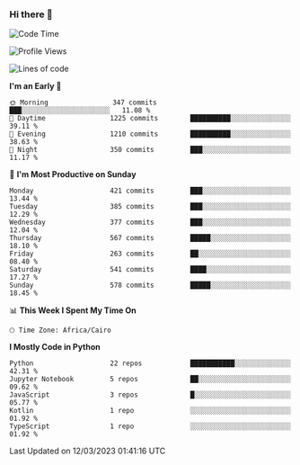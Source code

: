 ### Hi there 👋

<!--
**AMR-KELEG/AMR-KELEG** is a ✨ _special_ ✨ repository because its `README.md` (this file) appears on your GitHub profile.

Here are some ideas to get you started:

- 🔭 I’m currently working on ...
- 🌱 I’m currently learning ...
- 👯 I’m looking to collaborate on ...
- 🤔 I’m looking for help with ...
- 💬 Ask me about ...
- 📫 How to reach me: ...
- 😄 Pronouns: ...
- ⚡ Fun fact: ...
-->

<!--START_SECTION:waka-->
![Code Time](http://img.shields.io/badge/Code%20Time-0%20secs-blue)

![Profile Views](http://img.shields.io/badge/Profile%20Views-0-blue)

![Lines of code](https://img.shields.io/badge/From%20Hello%20World%20I%27ve%20Written-20.5%20million%20lines%20of%20code-blue)

**I'm an Early 🐤** 

```text
🌞 Morning                347 commits         ███░░░░░░░░░░░░░░░░░░░░░░   11.08 % 
🌆 Daytime                1225 commits        ██████████░░░░░░░░░░░░░░░   39.11 % 
🌃 Evening                1210 commits        ██████████░░░░░░░░░░░░░░░   38.63 % 
🌙 Night                  350 commits         ███░░░░░░░░░░░░░░░░░░░░░░   11.17 % 
```
📅 **I'm Most Productive on Sunday** 

```text
Monday                   421 commits         ███░░░░░░░░░░░░░░░░░░░░░░   13.44 % 
Tuesday                  385 commits         ███░░░░░░░░░░░░░░░░░░░░░░   12.29 % 
Wednesday                377 commits         ███░░░░░░░░░░░░░░░░░░░░░░   12.04 % 
Thursday                 567 commits         █████░░░░░░░░░░░░░░░░░░░░   18.10 % 
Friday                   263 commits         ██░░░░░░░░░░░░░░░░░░░░░░░   08.40 % 
Saturday                 541 commits         ████░░░░░░░░░░░░░░░░░░░░░   17.27 % 
Sunday                   578 commits         █████░░░░░░░░░░░░░░░░░░░░   18.45 % 
```


📊 **This Week I Spent My Time On** 

```text
🕑︎ Time Zone: Africa/Cairo
```

**I Mostly Code in Python** 

```text
Python                   22 repos            ███████████░░░░░░░░░░░░░░   42.31 % 
Jupyter Notebook         5 repos             ██░░░░░░░░░░░░░░░░░░░░░░░   09.62 % 
JavaScript               3 repos             █░░░░░░░░░░░░░░░░░░░░░░░░   05.77 % 
Kotlin                   1 repo              ░░░░░░░░░░░░░░░░░░░░░░░░░   01.92 % 
TypeScript               1 repo              ░░░░░░░░░░░░░░░░░░░░░░░░░   01.92 % 
```




 Last Updated on 12/03/2023 01:41:16 UTC
<!--END_SECTION:waka-->
